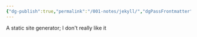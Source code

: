 ```yaml
---
{"dg-publish":true,"permalink":"/001-notes/jekyll/","dgPassFrontmatter":true,"noteIcon":""}
---
```



A static site generator; I don't really like it